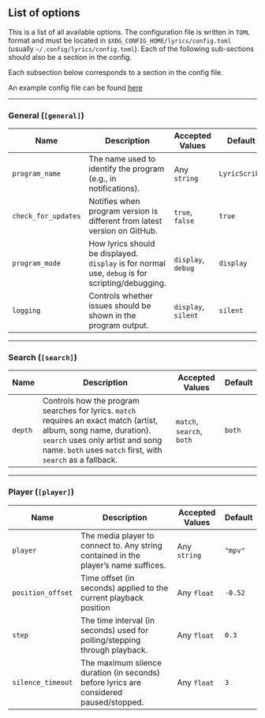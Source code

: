## List of options
This is a list of all available options. The configuration file is written in `TOML` format and must be located in `$XDG_CONFIG_HOME/lyrics/config.toml` (usually `~/.config/lyrics/config.toml`). Each of the following sub-sections should also be a section in the config.

Each subsection below corresponds to a section in the config file.

An example config file can be found [here](/config.toml)

---

### General (`[general]`)  

| Name                | Description                                                                                               | Accepted Values     | Default       |
| ------------------- | --------------------------------------------------------------------------------------------------------- | ------------------- | ------------- |
| `program_name`      | The name used to identify the program (e.g., in notifications).                                           | Any `string`        | `LyricScribe` |
| `check_for_updates` | Notifies when program version is different from latest version on GitHub.                                 | `true`, `false`     | `true`        |
| `program_mode`      | How lyrics should be displayed. `display` is for normal use, `debug` is for scripting/debugging.          | `display`, `debug`  | `display`     |
| `logging`           | Controls whether issues should be shown in the program output.                                            | `display`, `silent` | `silent`      |

---

### Search (`[search]`)  

| Name    | Description                                                                                                                                                                                                          | Accepted Values           | Default |
|---------|----------------------------------------------------------------------------------------------------------------------------------------------------------------------------------------------------------------------|---------------------------|---------|
| `depth` | Controls how the program searches for lyrics. `match` requires an exact match (artist, album, song name, duration). `search` uses only artist and song name. `both` uses `match` first, with `search` as a fallback. | `match`, `search`, `both` | `both`  |

---

### Player (`[player]`)

| Name              | Description                                                                            | Accepted Values | Default |
| ----------------- | -------------------------------------------------------------------------------------- | --------------- | ------- |
| `player`          | The media player to connect to. Any string contained in the player’s name suffices.    | Any `string`    | `"mpv"` |
| `position_offset` | Time offset (in seconds) applied to the current playback position                      | Any `float`     | `-0.52` |
| `step`            | The time interval (in seconds) used for polling/stepping through playback.             | Any `float`     | `0.3`   |
| `silence_timeout` | The maximum silence duration (in seconds) before lyrics are considered paused/stopped. | Any `float`     | `3`     |

